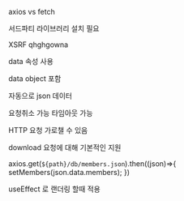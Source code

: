 axios vs fetch

서드파티 라이브러리 설치 필요

XSRF qhghgowna

data 속성 사용

data object 포함

자동으로 json 데이터 

요청취소 가능 타임아웃 가능

HTTP 요청 가로챌 수 있음

download 요청에 대해 기본적인 지원


axios.get(`${path}/db/members.json`).then((json)=>{
  setMembers(json.data.members);
})


useEffect 로 랜더링 할때 적용
